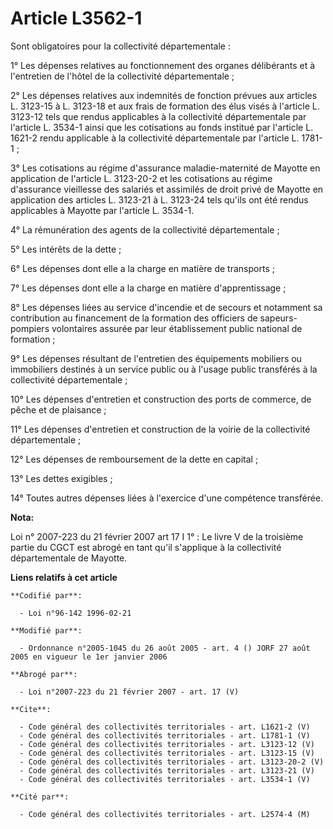# Article L3562-1

Sont obligatoires pour la collectivité départementale : 

1° Les dépenses relatives au fonctionnement des organes délibérants et à l'entretien de l'hôtel de la collectivité
départementale ; 

2° Les dépenses relatives aux indemnités de fonction prévues aux articles L. 3123-15 à L. 3123-18 et aux frais de formation
des élus visés à l'article L. 3123-12 tels que rendus applicables à la collectivité départementale par l'article L. 3534-1
ainsi que les cotisations au fonds institué par l'article L. 1621-2 rendu applicable à la collectivité départementale par
l'article L. 1781-1 ; 

3° Les cotisations au régime d'assurance maladie-maternité de Mayotte en application de l'article L. 3123-20-2 et les
cotisations au régime d'assurance vieillesse des salariés et assimilés de droit privé de Mayotte en application des articles
L. 3123-21 à L. 3123-24 tels qu'ils ont été rendus applicables à Mayotte par l'article L. 3534-1. 

4° La rémunération des agents de la collectivité départementale ; 

5° Les intérêts de la dette ; 

6° Les dépenses dont elle a la charge en matière de transports ; 

7° Les dépenses dont elle a la charge en matière d'apprentissage ; 

8° Les dépenses liées au service d'incendie et de secours et notamment sa contribution au financement de la formation des
officiers de sapeurs-pompiers volontaires assurée par leur établissement public national de formation ; 

9° Les dépenses résultant de l'entretien des équipements mobiliers ou immobiliers destinés à un service public ou à l'usage
public transférés à la collectivité départementale ; 

10° Les dépenses d'entretien et construction des ports de commerce, de pêche et de plaisance ; 

11° Les dépenses d'entretien et construction de la voirie de la collectivité départementale ; 

12° Les dépenses de remboursement de la dette en capital ; 

13° Les dettes exigibles ; 

14° Toutes autres dépenses liées à l'exercice d'une compétence transférée.

**Nota:**

Loi n° 2007-223 du 21 février 2007 art 17 I 1° : Le livre V de la troisième partie du CGCT est abrogé en tant qu'il
s'applique à la collectivité départementale de Mayotte.

**Liens relatifs à cet article**

	**Codifié par**:

	  - Loi n°96-142 1996-02-21

	**Modifié par**:

	  - Ordonnance n°2005-1045 du 26 août 2005 - art. 4 () JORF 27 août 2005 en vigueur le 1er janvier 2006

	**Abrogé par**:

	  - Loi n°2007-223 du 21 février 2007 - art. 17 (V)

	**Cite**:

	  - Code général des collectivités territoriales - art. L1621-2 (V)
	  - Code général des collectivités territoriales - art. L1781-1 (V)
	  - Code général des collectivités territoriales - art. L3123-12 (V)
	  - Code général des collectivités territoriales - art. L3123-15 (V)
	  - Code général des collectivités territoriales - art. L3123-20-2 (V)
	  - Code général des collectivités territoriales - art. L3123-21 (V)
	  - Code général des collectivités territoriales - art. L3534-1 (V)

	**Cité par**:

	  - Code général des collectivités territoriales - art. L2574-4 (M)
